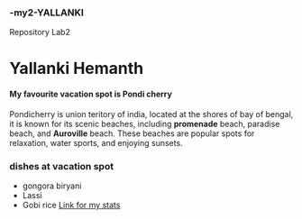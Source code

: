 ### -my2-YALLANKI
Repository Lab2
# Yallanki Hemanth
#### My favourite vacation spot is Pondi cherry
Pondicherry is union teritory of india, located at the shores of bay of bengal, it is known for its scenic beaches, including **promenade** beach, paradise beach, and **Auroville** beach. These beaches are popular spots for relaxation, water sports, and enjoying sunsets.
### dishes at vacation spot
* gongora biryani
* Lassi
* Gobi rice
[Link for my stats](https://github.com/hemanth-ml/my2-yallanki/blob/5f21c5386639c2667bef8e1f425b3f4fbe386bcb/MyStats.md)

